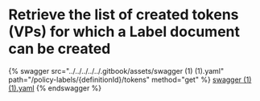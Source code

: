# Retrieve the list of created tokens (VPs) for which a Label document can be created

{% swagger src="../../../../../.gitbook/assets/swagger (1) (1).yaml" path="/policy-labels/{definitionId}/tokens" method="get" %}
[swagger (1) (1).yaml](<../../../../../.gitbook/assets/swagger (1) (1).yaml>)
{% endswagger %}
